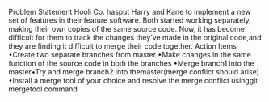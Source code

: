 Problem Statement
Hooli Co. hasput Harry and Kane to implement a new set of features in their feature software. Both started working separately, making their own copies of the same source code. Now, it has become difficult for them to track the changes they’ve made in the original code,and they are finding it difficult to merge their code together.
Action Items
•Create two separate branches from master •Make changes in the same function of the source code in both the branches 
•Merge branch1 into the master•Try and merge branch2 into themaster(merge conflict should arise)
•Install a merge tool of your choice and resolve the merge conflict usinggit mergetool command
